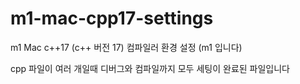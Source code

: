# m1-mac-cpp17-settings
m1 Mac c++17 (c++ 버전 17) 컴파일러 환경 설정 (m1 입니다)

cpp 파일이 여러 개일때 디버그와 컴파일까지 모두 세팅이 완료된 파일입니다
